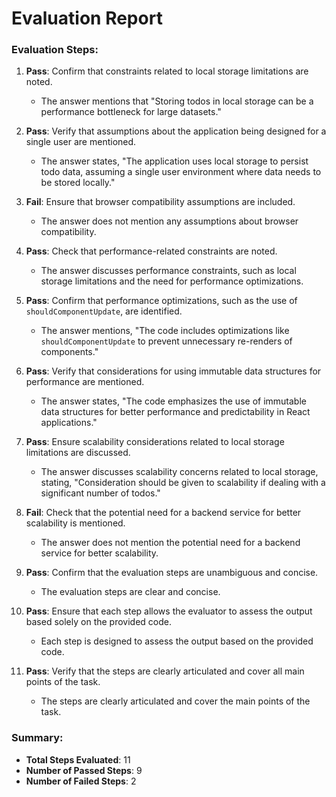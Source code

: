 # Evaluation Report

### Evaluation Steps:

1. **Pass**: Confirm that constraints related to local storage limitations are noted.
    - The answer mentions that "Storing todos in local storage can be a performance bottleneck for large datasets."

2. **Pass**: Verify that assumptions about the application being designed for a single user are mentioned.
    - The answer states, "The application uses local storage to persist todo data, assuming a single user environment where data needs to be stored locally."

3. **Fail**: Ensure that browser compatibility assumptions are included.
    - The answer does not mention any assumptions about browser compatibility.

4. **Pass**: Check that performance-related constraints are noted.
    - The answer discusses performance constraints, such as local storage limitations and the need for performance optimizations.

5. **Pass**: Confirm that performance optimizations, such as the use of `shouldComponentUpdate`, are identified.
    - The answer mentions, "The code includes optimizations like `shouldComponentUpdate` to prevent unnecessary re-renders of components."

6. **Pass**: Verify that considerations for using immutable data structures for performance are mentioned.
    - The answer states, "The code emphasizes the use of immutable data structures for better performance and predictability in React applications."

7. **Pass**: Ensure scalability considerations related to local storage limitations are discussed.
    - The answer discusses scalability concerns related to local storage, stating, "Consideration should be given to scalability if dealing with a significant number of todos."

8. **Fail**: Check that the potential need for a backend service for better scalability is mentioned.
    - The answer does not mention the potential need for a backend service for better scalability.

9. **Pass**: Confirm that the evaluation steps are unambiguous and concise.
    - The evaluation steps are clear and concise.

10. **Pass**: Ensure that each step allows the evaluator to assess the output based solely on the provided code.
    - Each step is designed to assess the output based on the provided code.

11. **Pass**: Verify that the steps are clearly articulated and cover all main points of the task.
    - The steps are clearly articulated and cover the main points of the task.

### Summary:

- **Total Steps Evaluated**: 11
- **Number of Passed Steps**: 9
- **Number of Failed Steps**: 2